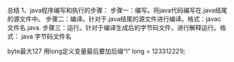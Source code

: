 总结
1、java程序编写和执行的步骤：
步骤一：编写。将java代码编写在.java结尾的源文件中。
步骤二：编译。针对于.java结尾的源文件进行编译。格式：javac 文件名.java.
步骤三：运行。针对于编译生成后的字节码文件，进行解释运行。格式： java 字节码文件名

byte最大127
用long定义变量最后要加后缀“l” long = 123312221l;